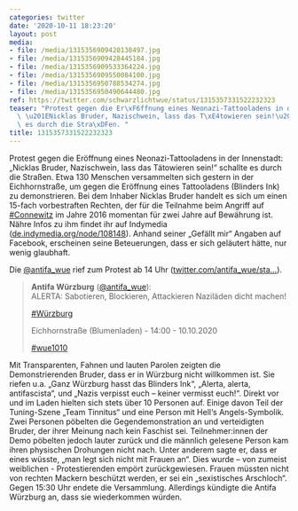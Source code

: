```yaml
---
categories: twitter
date: '2020-10-11 18:23:20'
layout: post
media:
- file: /media/1315356909420138497.jpg
- file: /media/1315356909428445184.jpg
- file: /media/1315356909533364224.jpg
- file: /media/1315356909550084100.jpg
- file: /media/1315356950788534274.jpg
- file: /media/1315356950490644480.jpg
ref: https://twitter.com/schwarzlichtwue/status/1315357331522232323
teaser: "Protest gegen die Er\xF6ffnung eines Neonazi-Tattooladens in der Innenstadt:\
  \ \u201ENicklas Bruder, Nazischwein, lass das T\xE4towieren sein!\u201C schallte\
  \ es durch die Stra\xDFen. "
title: 1315357331522232323
---
```

Protest gegen die Eröffnung eines Neonazi-Tattooladens in der Innenstadt: „Nicklas Bruder, Nazischwein, lass das Tätowieren sein!“ schallte es durch die Straßen. 
Etwa 130 Menschen versammelten sich gestern in der Eichhornstraße, um gegen die Eröffnung eines Tattooladens (Blinders Ink) zu demonstrieren. 
Bei dem Inhaber Nicklas Bruder handelt es sich um einen 15-fach vorbestraften Rechten, der für die Teilnahme beim Angriff auf [#Connewitz](/t/connewitz) im Jahre 2016 momentan für zwei Jahre auf Bewährung ist. Nähre Infos zu ihm findet ihr auf Indymedia ([de.indymedia.org/node/108148](https://de.indymedia.org/node/108148)).
Anhand seiner „Gefällt mir“ Angaben auf Facebook, erscheinen seine Beteuerungen, dass er sich geläutert hätte, nur wenig glaubhaft.

Die [@antifa_wue](https://twitter.com/antifa_wue) rief zum Protest ab 14 Uhr ([twitter.com/antifa_wue/sta…](https://twitter.com/antifa_wue/status/1314290108661628931?s=19)).
> <b>Antifa Würzburg</b> ([@antifa_wue](https://twitter.com/antifa_wue)):  
>ALERTA: Sabotieren, Blockieren, Attackieren Naziläden dicht machen!   
>  
>  
>  
>[#Würzburg](/t/würzburg)  
>  
>Eichhornstraße (Blumenladen) - 14:00 - 10.10.2020  
>  
>[#wue1010](/t/wue1010)   


Mit Transparenten, Fahnen und lauten Parolen zeigten die Demonstrierenden Bruder, dass er in Würzburg nicht willkommen ist.
Sie riefen u.a. „Ganz Würzburg hasst das Blinders Ink“, „Alerta, alerta, antifascista“, und „Nazis verpisst euch – keiner vermisst euch!“. Direkt vor und im Laden hielten sich stets über 10 Personen auf.
Einige davon Teil der Tuning-Szene „Team Tinnitus“ und eine Person mit Hell‘s Angels-Symbolik. Zwei Personen pöbelten die Gegendemonstration an und verteidigten Bruder, der ihrer Meinung nach kein Faschist sei.
Teilnehmer:innen der Demo pöbelten jedoch lauter zurück und die männlich gelesene Person kam ihren physischen Drohungen nicht nach. Unter anderem sagte er, dass er eines wüsste, „man legt sich nicht mit Frauen an“.
Dies wurde – von zumeist weiblichen - Protestierenden empört zurückgewiesen. Frauen müssten nicht von rechten Mackern beschützt werden, er sei ein „sexistisches Arschloch“. Gegen 15:30 Uhr endete die Versammlung.
Allerdings kündigte die Antifa Würzburg an, dass sie wiederkommen würden.